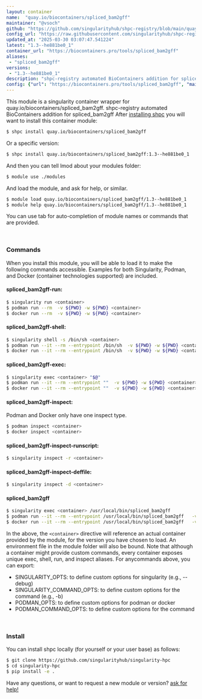 ```yaml
---
layout: container
name:  "quay.io/biocontainers/spliced_bam2gff"
maintainer: "@vsoch"
github: "https://github.com/singularityhub/shpc-registry/blob/main/quay.io/biocontainers/spliced_bam2gff/container.yaml"
config_url: "https://raw.githubusercontent.com/singularityhub/shpc-registry/main/quay.io/biocontainers/spliced_bam2gff/container.yaml"
updated_at: "2025-03-30 03:07:47.541224"
latest: "1.3--he881be0_1"
container_url: "https://biocontainers.pro/tools/spliced_bam2gff"
aliases:
 - "spliced_bam2gff"
versions:
 - "1.3--he881be0_1"
description: "shpc-registry automated BioContainers addition for spliced_bam2gff"
config: {"url": "https://biocontainers.pro/tools/spliced_bam2gff", "maintainer": "@vsoch", "description": "shpc-registry automated BioContainers addition for spliced_bam2gff", "latest": {"1.3--he881be0_1": "sha256:d7e58276fc432139fe6ffa4d35971a6fd5d9c471e7741487428ef54c3ce9479c"}, "tags": {"1.3--he881be0_1": "sha256:d7e58276fc432139fe6ffa4d35971a6fd5d9c471e7741487428ef54c3ce9479c"}, "docker": "quay.io/biocontainers/spliced_bam2gff", "aliases": {"spliced_bam2gff": "/usr/local/bin/spliced_bam2gff"}}
---
```


This module is a singularity container wrapper for quay.io/biocontainers/spliced_bam2gff.
shpc-registry automated BioContainers addition for spliced_bam2gff
After [installing shpc](#install) you will want to install this container module:


```bash
$ shpc install quay.io/biocontainers/spliced_bam2gff
```

Or a specific version:

```bash
$ shpc install quay.io/biocontainers/spliced_bam2gff:1.3--he881be0_1
```

And then you can tell lmod about your modules folder:

```bash
$ module use ./modules
```

And load the module, and ask for help, or similar.

```bash
$ module load quay.io/biocontainers/spliced_bam2gff/1.3--he881be0_1
$ module help quay.io/biocontainers/spliced_bam2gff/1.3--he881be0_1
```

You can use tab for auto-completion of module names or commands that are provided.

<br>

### Commands

When you install this module, you will be able to load it to make the following commands accessible.
Examples for both Singularity, Podman, and Docker (container technologies supported) are included.

#### spliced_bam2gff-run:

```bash
$ singularity run <container>
$ podman run --rm  -v ${PWD} -w ${PWD} <container>
$ docker run --rm  -v ${PWD} -w ${PWD} <container>
```

#### spliced_bam2gff-shell:

```bash
$ singularity shell -s /bin/sh <container>
$ podman run --it --rm --entrypoint /bin/sh  -v ${PWD} -w ${PWD} <container>
$ docker run --it --rm --entrypoint /bin/sh  -v ${PWD} -w ${PWD} <container>
```

#### spliced_bam2gff-exec:

```bash
$ singularity exec <container> "$@"
$ podman run --it --rm --entrypoint ""  -v ${PWD} -w ${PWD} <container> "$@"
$ docker run --it --rm --entrypoint ""  -v ${PWD} -w ${PWD} <container> "$@"
```

#### spliced_bam2gff-inspect:

Podman and Docker only have one inspect type.

```bash
$ podman inspect <container>
$ docker inspect <container>
```

#### spliced_bam2gff-inspect-runscript:

```bash
$ singularity inspect -r <container>
```

#### spliced_bam2gff-inspect-deffile:

```bash
$ singularity inspect -d <container>
```


#### spliced_bam2gff

```bash
$ singularity exec <container> /usr/local/bin/spliced_bam2gff
$ podman run --it --rm --entrypoint /usr/local/bin/spliced_bam2gff   -v ${PWD} -w ${PWD} <container> -c " $@"
$ docker run --it --rm --entrypoint /usr/local/bin/spliced_bam2gff   -v ${PWD} -w ${PWD} <container> -c " $@"
```



In the above, the `<container>` directive will reference an actual container provided
by the module, for the version you have chosen to load. An environment file in the
module folder will also be bound. Note that although a container
might provide custom commands, every container exposes unique exec, shell, run, and
inspect aliases. For anycommands above, you can export:

 - SINGULARITY_OPTS: to define custom options for singularity (e.g., --debug)
 - SINGULARITY_COMMAND_OPTS: to define custom options for the command (e.g., -b)
 - PODMAN_OPTS: to define custom options for podman or docker
 - PODMAN_COMMAND_OPTS: to define custom options for the command

<br>

### Install

You can install shpc locally (for yourself or your user base) as follows:

```bash
$ git clone https://github.com/singularityhub/singularity-hpc
$ cd singularity-hpc
$ pip install -e .
```

Have any questions, or want to request a new module or version? [ask for help!](https://github.com/singularityhub/singularity-hpc/issues)